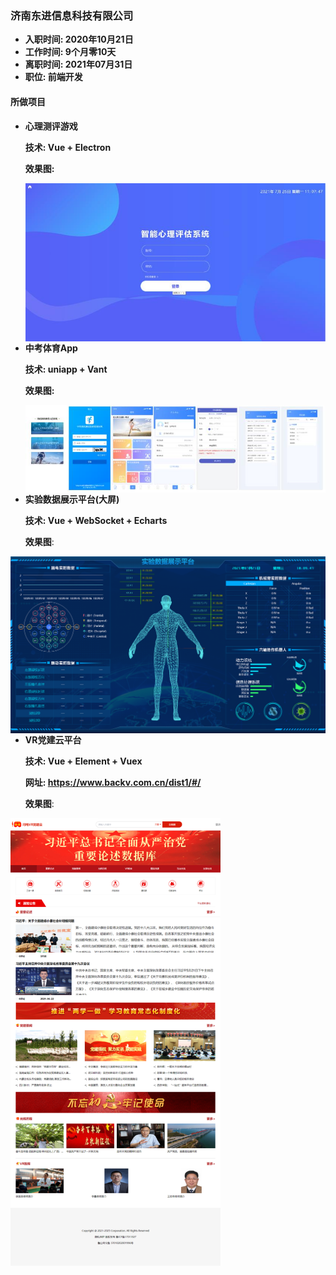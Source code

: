 ### 济南东进信息科技有限公司

- **入职时间:	2020年10月21日**
- **工作时间:    9个月零10天**
- **离职时间:    2021年07月31日**
- **职位:  前端开发**

#### 所做项目

- **心理测评游戏**

  **技术:  Vue + Electron**

  **效果图:**

  <img src="img/%E5%BF%83%E7%90%86%E8%AF%84%E4%BC%B0.jpg" style="zoom:100%;float:left;" />

- **中考体育App**

  **技术:  uniapp + Vant**

  **效果图:** 

  <img src="img/%E4%B8%AD%E8%80%83%E4%BD%93%E8%82%B2.jpg" style="zoom:150%;float:left;" />

- **实验数据展示平台(大屏)**

  **技术:  Vue + WebSocket + Echarts**

  **效果图**:

<img src="img/%E5%AE%9E%E9%AA%8C%E5%B1%95%E7%A4%BA%E5%B9%B3%E5%8F%B0.png" style="zoom:50%;float:left" />

- **VR党建云平台**

  **技术:  Vue + Element + Vuex**
  
  **网址:  https://www.backv.com.cn/dist1/#/**
  
  **效果图**:

<img src="img/VR%E5%85%9A%E5%BB%BA%E4%BA%91.png" style="zoom:70%;float:left;" />



